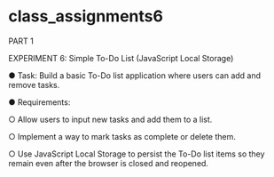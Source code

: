 # class_assignments6

PART 1

EXPERIMENT 6: Simple To-Do List (JavaScript Local Storage)

● Task: Build a basic To-Do list application where users can add and remove tasks.

● Requirements:

○ Allow users to input new tasks and add them to a list.

○ Implement a way to mark tasks as complete or delete them.

○ Use JavaScript Local Storage to persist the To-Do list items so they remain even after the browser is closed and reopened.

